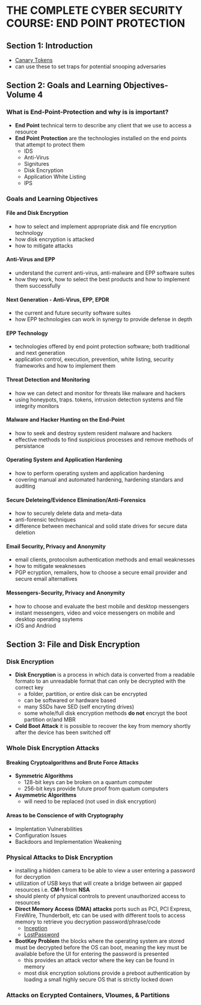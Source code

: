 # THE COMPLETE CYBER SECURITY COURSE: END POINT PROTECTION
## Section 1: Introduction
* [Canary Tokens](https://www.stationx.net/canarytokens/)
* can use these to set traps for potential snooping adversaries

## Section 2: Goals and Learning Objectives- Volume 4
### What is End-Point-Protection and why is is important?
* **End Point** technical term to describe any client that we use to access a resource
* **End Point Protection** are the technologies installed on the end points that attempt to protect them
  - IDS
  - Anti-Virus
  - Signitures
  - Disk Encryption
  - Application White Listing
  - IPS

### Goals and Learning Objectives
#### File and Disk Encryption
* how to select and implement appropriate disk and file encryption technology
* how disk encryption is attacked
* how to mitigate attacks

#### Anti-Virus and EPP
* understand the current anti-virus, anti-malware and EPP software suites
* how they work, how to select the best products and how to implement them successfully

#### Next Generation - Anti-Virus, EPP, EPDR
* the current and future security software suites
* how EPP technologies can work in synergy to provide defense in depth

#### EPP Technology
* technologies offered by end point protection software; both traditional and next generation
* application control, execution, prevention, white listing, security frameworks and how to implement them

#### Threat Detection and Monitoring
* how we can detect and monitor for threats like malware and hackers
* using honeypots, traps. tokens, intrusion detection systems and file integrity monitors

#### Malware and Hacker Hunting on the End-Point
* how to seek and destroy system resident malware and hackers
* effective methods to find suspicious processes and remove methods of persistance

#### Operating System and Application Hardening
* how to perform operating system and application hardening
* covering manual and automated hardening, hardening standars and auditing

#### Secure Deleteing/Evidence Elimination/Anti-Forensics
* how to securely delete data and meta-data
* anti-forensic techniques
* difference between mechanical and solid state drives for secure data deletion

#### Email Security, Privacy and Anonymity
* email clients, protocolsm authentication methods and email weaknesses
* how to mitigate weaknesses
* PGP ecryption, remailers, how to choose a secure email provider and secure email alternatives

#### Messengers-Security, Privacy and Anonymity
* how to choose and evaluate the best mobile and desktop messengers
* instant messengers, video and voice messengers on mobile and desktop operating ssytems
* iOS and Andriod

## Section 3: File and Disk Encryption
### Disk Encryption
* **Disk Encryption** is a process in which data is converted from a readable formato to an unreadable format that can only be decrypted with the correct key
  * a folder, partition, or entire disk can be encrypted
  * can be softwared or hardware based
  * many SSDs have SED (self encryting drives)
  * some whole/full disk encryption methods **do not** encrypt the boot partition or/and MBR
* **Cold Boot Attack** it is possible to recover the key from memory shortly after the device has been switched off

### Whole Disk Encryption Attacks
#### Breaking Cryptoalgorithms and Brute Force Attacks
* **Symmetric Algorithms**
  * 128-bit keys can be broken on a quantum computer
  * 256-bit keys provide future proof from quatum computers
* **Asymmetric Algorithms**
  * will need to be replaced (not used in disk encryption)

#### Areas to be Conscience of with Cryptography
* Implentation Vulnerabilities
* Configuration Issues
* Backdoors and Implementation Weakening

### Physical Attacks to Disk Encryption
* installing a hidden camera to be able to view a user entering a password for decryption
* utilization of USB keys that will create a bridge between air gapped resources i.e. **CM-1** from **NSA**
* should plenty of physical controls to prevent unauthorized access to resources
* **Direct Memory Access (DMA) attacks** ports such as PCI, PCI Express, FireWire, Thunderbolt, etc can be used with different tools to access memory to retrieve you decryption password/phrase/code
  - [Inception](https://github.com/carmaa/inception)
  - [LostPassword](https://www.lostpassword.com/hdd-decryption.htm)
* **BootKey Problem** the blocks where the operating system are stored must be decrypted before the OS can boot, meaning the key must be available before the UI for entering the password is presented
  - this provides an attack vector where the key can be found in memory
  - most disk encryption solutions provide a preboot authentication by loading a small highly secure OS that is strictly locked down

### Attacks on Ecrypted Containers, Vloumes, & Partitions

































